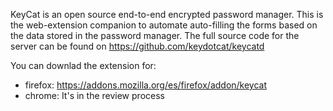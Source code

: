 KeyCat is an open source end-to-end encrypted password manager.
This is the web-extension companion to automate auto-filling the forms based on the data stored in the password manager.
The full source code for the server can be found on https://github.com/keydotcat/keycatd

You can downlad the extension for:

- firefox: https://addons.mozilla.org/es/firefox/addon/keycat
- chrome: It's in the review process
